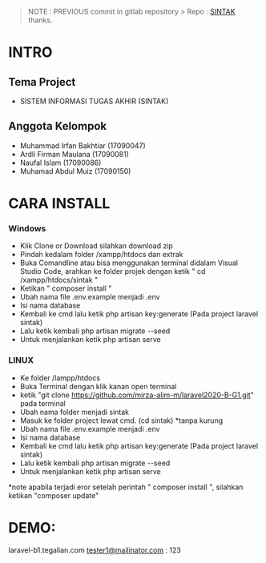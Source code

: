 > NOTE : PREVIOUS commit in gitlab repository >
> Repo : [SINTAK](https://gitlab.com/a0i/sintak) thanks.

# INTRO

## Tema Project

-   SISTEM INFORMASI TUGAS AKHIR (SINTAK)

## Anggota Kelompok

-   Muhammad Irfan Bakhtiar (17090047)
-   Ardli Firman Maulana    (17090081)
-   Naufal Islam            (17090086)
-   Muhamad Abdul Muiz      (17090150)

# CARA INSTALL

### Windows
- Klik Clone or Download silahkan download zip
- Pindah kedalam folder /xampp/htdocs dan extrak 
- Buka Comandline atau bisa menggunakan terminal didalam Visual Studio Code, arahkan ke folder projek dengan ketik
  " cd /xampp/htdocs/sintak "
- Ketikan " composer install "
-   Ubah nama file .env.example menjadi .env
-   Isi nama database
-   Kembali ke cmd lalu ketik php artisan key:generate (Pada project laravel sintak)
-   Lalu ketik kembali php artisan migrate --seed
-   Untuk menjalankan ketik php artisan serve

### LINUX
-   Ke folder /lampp/htdocs 
-   Buka Terminal dengan klik kanan open terminal
-   ketik "git clone https://github.com/mirza-alim-m/laravel2020-B-G1.git" pada terminal
-   Ubah nama folder menjadi sintak    
-   Masuk ke folder project lewat cmd. (cd sintak) *tanpa kurung
-   Ubah nama file .env.example menjadi .env
-   Isi nama database
-   Kembali ke cmd lalu ketik php artisan key:generate (Pada project laravel sintak)
-   Lalu ketik kembali php artisan migrate --seed
-   Untuk menjalankan ketik php artisan serve

*note apabila terjadi eror setelah perintah " composer install ", silahkan ketikan "composer update"

# DEMO:
laravel-b1.tegalian.com
tester1@mailinator.com : 123

